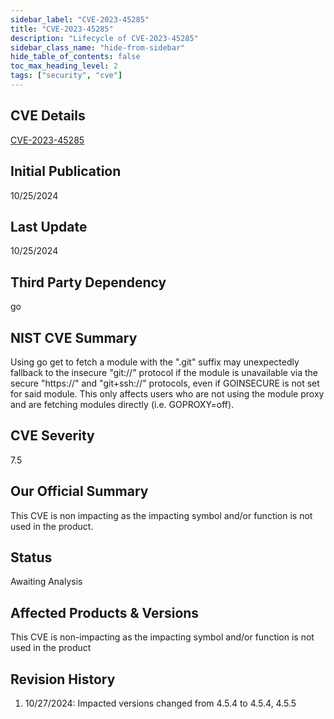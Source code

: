 ```yaml
---
sidebar_label: "CVE-2023-45285"
title: "CVE-2023-45285"
description: "Lifecycle of CVE-2023-45285"
sidebar_class_name: "hide-from-sidebar"
hide_table_of_contents: false
toc_max_heading_level: 2
tags: ["security", "cve"]
---
```


## CVE Details

[CVE-2023-45285](https://nvd.nist.gov/vuln/detail/CVE-2023-45285)

## Initial Publication

10/25/2024

## Last Update

10/25/2024

## Third Party Dependency

go

## NIST CVE Summary

Using go get to fetch a module with the ".git" suffix may unexpectedly fallback to the insecure "git://" protocol if the
module is unavailable via the secure "https://" and "git+ssh://" protocols, even if GOINSECURE is not set for said
module. This only affects users who are not using the module proxy and are fetching modules directly (i.e. GOPROXY=off).

## CVE Severity

7.5

## Our Official Summary

This CVE is non impacting as the impacting symbol and/or function is not used in the product.

## Status

Awaiting Analysis

## Affected Products & Versions

This CVE is non-impacting as the impacting symbol and/or function is not used in the product

## Revision History

1. 10/27/2024: Impacted versions changed from 4.5.4 to 4.5.4, 4.5.5
